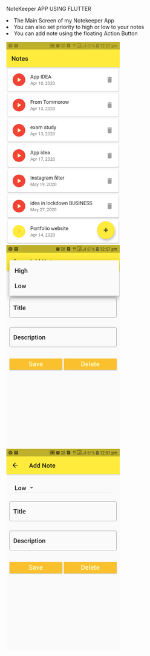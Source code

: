 NoteKeeper APP USING FLUTTER



 <li>The Main Screen of my Notekeeper App</li>
 <li> You can also set priority to high or low to your notes</li>
 <li>You can add note using the floating Action Button</li>

<img src="NoteKeeper%20mainscreen.jpg" width="300">                   <img src="Adding%20Priority%20.jpg" width ="300">               <img src="Add%20Note%20.jpg" width="300">



 










